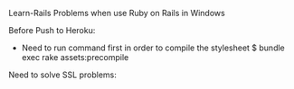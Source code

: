 Learn-Rails
Problems when use Ruby on Rails in Windows

Before Push to Heroku:
- Need to run command first in order to compile the stylesheet
$ bundle exec rake assets:precompile

Need to solve SSL problems:
